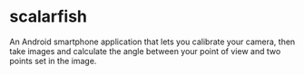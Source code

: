 # scalarfish

An Android smartphone application that lets you calibrate your camera, then take images and calculate the angle between your point of view and two points set in the image.
